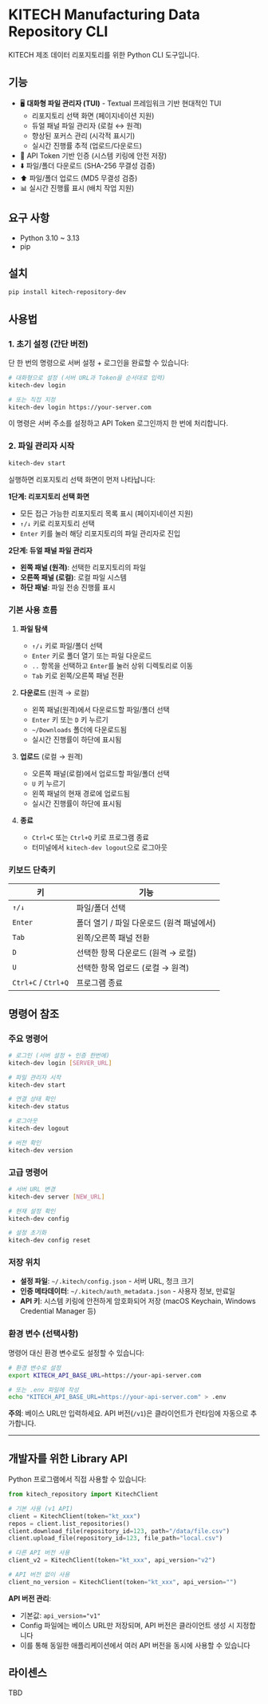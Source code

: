 # KITECH Manufacturing Data Repository CLI

KITECH 제조 데이터 리포지토리를 위한 Python CLI 도구입니다.

## 기능

- 🖥️ **대화형 파일 관리자 (TUI)** - Textual 프레임워크 기반 현대적인 TUI
  - 리포지토리 선택 화면 (페이지네이션 지원)
  - 듀얼 패널 파일 관리자 (로컬 ↔ 원격)
  - 향상된 포커스 관리 (시각적 표시기)
  - 실시간 진행률 추적 (업로드/다운로드)
- 🔐 API Token 기반 인증 (시스템 키링에 안전 저장)
- ⬇️ 파일/폴더 다운로드 (SHA-256 무결성 검증)
- ⬆️ 파일/폴더 업로드 (MD5 무결성 검증)
- 📊 실시간 진행률 표시 (배치 작업 지원)

## 요구 사항

- Python 3.10 ~ 3.13
- pip

## 설치

```bash
pip install kitech-repository-dev
```

## 사용법

### 1. 초기 설정 (간단 버전)

단 한 번의 명령으로 서버 설정 + 로그인을 완료할 수 있습니다:

```bash
# 대화형으로 설정 (서버 URL과 Token을 순서대로 입력)
kitech-dev login

# 또는 직접 지정
kitech-dev login https://your-server.com
```

이 명령은 서버 주소를 설정하고 API Token 로그인까지 한 번에 처리합니다.

### 2. 파일 관리자 시작

```bash
kitech-dev start
```

실행하면 리포지토리 선택 화면이 먼저 나타납니다:

**1단계: 리포지토리 선택 화면**
- 모든 접근 가능한 리포지토리 목록 표시 (페이지네이션 지원)
- `↑/↓` 키로 리포지토리 선택
- `Enter` 키를 눌러 해당 리포지토리의 파일 관리자로 진입

**2단계: 듀얼 패널 파일 관리자**
- **왼쪽 패널 (원격)**: 선택한 리포지토리의 파일
- **오른쪽 패널 (로컬)**: 로컬 파일 시스템
- **하단 패널**: 파일 전송 진행률 표시

### 기본 사용 흐름

1. **파일 탐색**
   - `↑/↓` 키로 파일/폴더 선택
   - `Enter` 키로 폴더 열기 또는 파일 다운로드
   - `..` 항목을 선택하고 `Enter`를 눌러 상위 디렉토리로 이동
   - `Tab` 키로 왼쪽/오른쪽 패널 전환

2. **다운로드** (원격 → 로컬)
   - 왼쪽 패널(원격)에서 다운로드할 파일/폴더 선택
   - `Enter` 키 또는 `D` 키 누르기
   - `~/Downloads` 폴더에 다운로드됨
   - 실시간 진행률이 하단에 표시됨

3. **업로드** (로컬 → 원격)
   - 오른쪽 패널(로컬)에서 업로드할 파일/폴더 선택
   - `U` 키 누르기
   - 왼쪽 패널의 현재 경로에 업로드됨
   - 실시간 진행률이 하단에 표시됨

4. **종료**
   - `Ctrl+C` 또는 `Ctrl+Q` 키로 프로그램 종료
   - 터미널에서 `kitech-dev logout`으로 로그아웃

### 키보드 단축키

| 키 | 기능 |
|---|---|
| `↑/↓` | 파일/폴더 선택 |
| `Enter` | 폴더 열기 / 파일 다운로드 (원격 패널에서) |
| `Tab` | 왼쪽/오른쪽 패널 전환 |
| `D` | 선택한 항목 다운로드 (원격 → 로컬) |
| `U` | 선택한 항목 업로드 (로컬 → 원격) |
| `Ctrl+C` / `Ctrl+Q` | 프로그램 종료 |

## 명령어 참조

### 주요 명령어

```bash
# 로그인 (서버 설정 + 인증 한번에)
kitech-dev login [SERVER_URL]

# 파일 관리자 시작
kitech-dev start

# 연결 상태 확인
kitech-dev status

# 로그아웃
kitech-dev logout

# 버전 확인
kitech-dev version
```

### 고급 명령어

```bash
# 서버 URL 변경
kitech-dev server [NEW_URL]

# 현재 설정 확인
kitech-dev config

# 설정 초기화
kitech-dev config reset
```

### 저장 위치

- **설정 파일**: `~/.kitech/config.json` - 서버 URL, 청크 크기
- **인증 메타데이터**: `~/.kitech/auth_metadata.json` - 사용자 정보, 만료일
- **API 키**: 시스템 키링에 안전하게 암호화되어 저장 (macOS Keychain, Windows Credential Manager 등)

### 환경 변수 (선택사항)

명령어 대신 환경 변수로도 설정할 수 있습니다:

```bash
# 환경 변수로 설정
export KITECH_API_BASE_URL=https://your-api-server.com

# 또는 .env 파일에 작성
echo "KITECH_API_BASE_URL=https://your-api-server.com" > .env
```

**주의**: 베이스 URL만 입력하세요. API 버전(`/v1`)은 클라이언트가 런타임에 자동으로 추가합니다.

---

## 개발자를 위한 Library API

Python 프로그램에서 직접 사용할 수 있습니다:

```python
from kitech_repository import KitechClient

# 기본 사용 (v1 API)
client = KitechClient(token="kt_xxx")
repos = client.list_repositories()
client.download_file(repository_id=123, path="/data/file.csv")
client.upload_file(repository_id=123, file_path="local.csv")

# 다른 API 버전 사용
client_v2 = KitechClient(token="kt_xxx", api_version="v2")

# API 버전 없이 사용
client_no_version = KitechClient(token="kt_xxx", api_version="")
```

**API 버전 관리**:

- 기본값: `api_version="v1"`
- Config 파일에는 베이스 URL만 저장되며, API 버전은 클라이언트 생성 시 지정합니다
- 이를 통해 동일한 애플리케이션에서 여러 API 버전을 동시에 사용할 수 있습니다

## 라이센스

TBD
